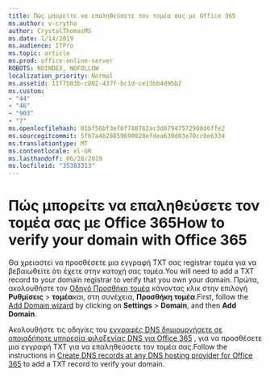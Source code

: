 ```yaml
---
title: Πώς μπορείτε να επαληθεύσετε τον τομέα σας με Office 365
ms.author: v-crytho
author: CrystalThomasMS
ms.date: 1/14/2019
ms.audience: ITPro
ms.topic: article
ms.prod: office-online-server
ROBOTS: NOINDEX, NOFOLLOW
localization_priority: Normal
ms.assetid: 11f7503b-c802-437f-bc1d-ce13bb4d9bb2
ms.custom:
- "44"
- "46"
- "903"
- "7"
ms.openlocfilehash: 01bf56bf3ef6f788762ac3d87947572908d6ffe2
ms.sourcegitcommit: 5fb7a4b28859690020efdea630d03e70cc0e6334
ms.translationtype: MT
ms.contentlocale: el-GR
ms.lasthandoff: 06/28/2019
ms.locfileid: "35383313"
---
```

# <a name="how-to-verify-your-domain-with-office-365"></a><span data-ttu-id="5316c-102">Πώς μπορείτε να επαληθεύσετε τον τομέα σας με Office 365</span><span class="sxs-lookup"><span data-stu-id="5316c-102">How to verify your domain with Office 365</span></span>

<span data-ttu-id="5316c-103">Θα χρειαστεί να προσθέσετε μια εγγραφή TXT σας registrar τομέα για να βεβαιωθείτε ότι έχετε στην κατοχή σας τομέα.</span><span class="sxs-lookup"><span data-stu-id="5316c-103">You will need to add a TXT record to your domain registrar to verify that you own your domain.</span></span> <span data-ttu-id="5316c-104">Πρώτα, ακολουθήστε τον [Οδηγό Προσθήκη τομέα](https://portal.office.com/adminportal/home#/Domains) κάνοντας κλικ στην επιλογή **Ρυθμίσεις** \> **τομέα**και, στη συνέχεια, **Προσθήκη τομέα**.</span><span class="sxs-lookup"><span data-stu-id="5316c-104">First, follow the [Add Domain wizard](https://portal.office.com/adminportal/home#/Domains) by clicking on **Settings** \> **Domain**, and then **Add Domain**.</span></span>
  
<span data-ttu-id="5316c-105">Ακολουθήστε τις οδηγίες του [εγγραφές DNS δημιουργήσετε σε οποιαδήποτε υπηρεσία φιλοξενίας DNS για Office 365](https://docs.microsoft.com/office365/admin/get-help-with-domains/create-dns-records-at-any-dns-hosting-provider) , για να προσθέσετε μια εγγραφή TXT για να επαληθεύσετε τον τομέα σας.</span><span class="sxs-lookup"><span data-stu-id="5316c-105">Follow the instructions in [Create DNS records at any DNS hosting provider for Office 365](https://docs.microsoft.com/office365/admin/get-help-with-domains/create-dns-records-at-any-dns-hosting-provider) to add a TXT record to verify your domain.</span></span>
  